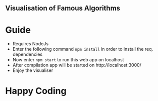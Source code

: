 ## Visualisation of Famous Algorithms

# Guide
-   Requires NodeJs
-   Enter the following command `npm install` in order to install the req. dependencies
-   Now enter `npm start` to run this web app on localhost
-   After compilation app will be started on http://localhost:3000/
-   Enjoy the visualiser

# Happy Coding
